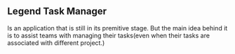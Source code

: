 ## Legend Task Manager
Is an application that is still in its premitive stage. But the main idea behind it is to assist teams with managing their tasks(even when their tasks are associated with different project.)

